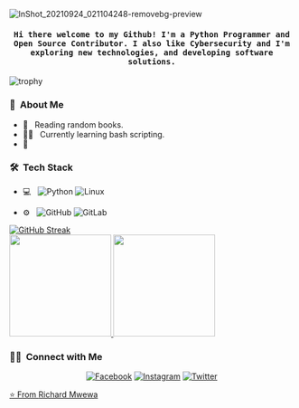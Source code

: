 ![InShot_20210924_021104248-removebg-preview](https://user-images.githubusercontent.com/74001397/134602074-4c465824-8084-44a9-9be6-1103b57e3abb.png)



<h4 align="center"><samp> Hi there welcome to my Github! I'm a Python Programmer and Open Source Contributor. I also like Cybersecurity and I'm exploring new technologies, and developing software solutions. </samp></h4>

![trophy](https://github-profile-trophy.vercel.app/?username=rlyonheart&theme=onedark)

<h3> 👤 &nbsp;About Me </h3>

- 📓 &nbsp; Reading random books.
- ✍🏾 &nbsp; Currently learning bash scripting.
- 🤔 &nbsp; 

<h3> 🛠 &nbsp;Tech Stack</h3>

- 💻 &nbsp;
  ![Python](https://img.shields.io/badge/-Python-333333?style=flat&logo=python)
  ![Linux](https://img.shields.io/badge/-Linux-333333?style=flat&logo=Linux)
   
- ⚙️ &nbsp;
  ![GitHub](https://img.shields.io/badge/-GitHub-333333?style=flat&logo=github)
  ![GitLab](https://img.shields.io/badge/-GitLab-333333?style=flat&logo=gitlab)


[![GitHub Streak](http://github-readme-streak-stats.herokuapp.com?user=rlyonheart)](https://git.io/streak-stats)
<br/>
<a href="https://github.com/rlyonheart">
  <img height="180em" src="https://github-readme-stats.vercel.app/api?username=rlyonheart&theme=vue&show_icons=true" />
  <img height="180em" src="https://github-readme-stats.vercel.app/api/top-langs/?username=rlyonheart&theme=vue&layout=compact" />
</a>
<br/>

<h3> 🤝🏾 &nbsp;Connect with Me </h3>

<p align="center">
<a href="https://www.facebook.com/rly0nheart/"><img alt="Facebook" src="https://img.shields.io/badge/Facebook-rly0nheart-blue?style=flat&logo=Facebook"></a>
<a href="https://www.instagram.com/rlyonheart/"><img alt="Instagram" src="https://img.shields.io/badge/Instagram-rlyonheart-blue?style=flat&logo=instagram"></a>
<a href=" https://www.twitter.com/rly0nheart/"><img alt="Twitter" src="https://img.shields.io/twitter/follow/rly0nheart">

</p>

⭐️ From [Richard Mwewa](https://about.me/rlyonheart)
